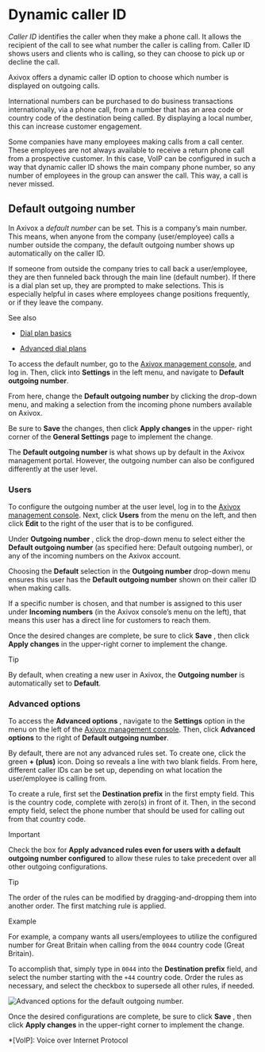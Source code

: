# Dynamic caller ID

_Caller ID_ identifies the caller when they make a phone call. It allows the
recipient of the call to see what number the caller is calling from. Caller ID
shows users and clients who is calling, so they can choose to pick up or
decline the call.

Axivox offers a dynamic caller ID option to choose which number is displayed
on outgoing calls.

International numbers can be purchased to do business transactions
internationally, via a phone call, from a number that has an area code or
country code of the destination being called. By displaying a local number,
this can increase customer engagement.

Some companies have many employees making calls from a call center. These
employees are not always available to receive a return phone call from a
prospective customer. In this case, VoIP can be configured in such a way that
dynamic caller ID shows the main company phone number, so any number of
employees in the group can answer the call. This way, a call is never missed.

## Default outgoing number

In Axivox a _default number_ can be set. This is a company’s main number. This
means, when anyone from the company (user/employee) calls a number outside the
company, the default outgoing number shows up automatically on the caller ID.

If someone from outside the company tries to call back a user/employee, they
are then funneled back through the main line (default number). If there is a
dial plan set up, they are prompted to make selections. This is especially
helpful in cases where employees change positions frequently, or if they leave
the company.

<div class="alert alert-secondary">
<p class="alert-title">
See also</p><ul>
<li><p><a href="dial_plan_basics">Dial plan basics</a></p></li>
<li><p><a href="dial_plan_advanced">Advanced dial plans</a></p></li>
</ul>
</div>

To access the default number, go to the [Axivox management
console](https://manage.axivox.com), and log in. Then, click into **Settings**
in the left menu, and navigate to **Default outgoing number**.

From here, change the **Default outgoing number** by clicking the drop-down
menu, and making a selection from the incoming phone numbers available on
Axivox.

Be sure to **Save** the changes, then click **Apply changes** in the upper-
right corner of the **General Settings** page to implement the change.

The **Default outgoing number** is what shows up by default in the Axivox
management portal. However, the outgoing number can also be configured
differently at the user level.

### Users

To configure the outgoing number at the user level, log in to the [Axivox
management console](https://manage.axivox.com). Next, click **Users** from the
menu on the left, and then click **Edit** to the right of the user that is to
be configured.

Under **Outgoing number** , click the drop-down menu to select either the
**Default outgoing number** (as specified here: Default outgoing number), or
any of the incoming numbers on the Axivox account.

Choosing the **Default** selection in the **Outgoing number** drop-down menu
ensures this user has the **Default outgoing number** shown on their caller ID
when making calls.

If a specific number is chosen, and that number is assigned to this user under
**Incoming numbers** (in the Axivox console’s menu on the left), that means
this user has a direct line for customers to reach them.

Once the desired changes are complete, be sure to click **Save** , then click
**Apply changes** in the upper-right corner to implement the change.

<div class="alert alert-info">
<p class="alert-title">
Tip</p><p>By default, when creating a new user in Axivox, the <b>Outgoing number</b> is automatically
set to <b>Default</b>.</p>
</div>

### Advanced options

To access the **Advanced options** , navigate to the **Settings** option in
the menu on the left of the [Axivox management
console](https://manage.axivox.com). Then, click **Advanced options** to the
right of **Default outgoing number**.

By default, there are not any advanced rules set. To create one, click the
green **\+ (plus)** icon. Doing so reveals a line with two blank fields. From
here, different caller IDs can be set up, depending on what location the
user/employee is calling from.

To create a rule, first set the **Destination prefix** in the first empty
field. This is the country code, complete with zero(s) in front of it. Then,
in the second empty field, select the phone number that should be used for
calling out from that country code.

<div class="alert alert-warning">
<p class="alert-title">
Important</p><p>Check the box for <b>Apply advanced rules even for users with a default outgoing number
configured</b> to allow these rules to take precedent over all other outgoing configurations.</p>
</div> <div class="alert alert-info">
<p class="alert-title">
Tip</p><p>The order of the rules can be modified by dragging-and-dropping them into another order. The
first matching rule is applied.</p>
</div> <div class="alert alert-success">
<p class="alert-title">
Example</p><p>For example, a company wants all users/employees to utilize the configured number for Great
Britain when calling from the <code>0044</code> country code (Great Britain).</p>
<p>To accomplish that, simply type in <code>0044</code> into the <b>Destination prefix</b> field, and
select the number starting with the <code>+44</code> country code. Order the rules as necessary, and select
the checkbox to supersede all other rules, if needed.</p>
<img alt="Advanced options for the default outgoing number." class="align-center" src="../../../../_images/advanced-callerid.png"/>
</div>

Once the desired configurations are complete, be sure to click **Save** , then
click **Apply changes** in the upper-right corner to implement the change.

  *[VoIP]: Voice over Internet Protocol

